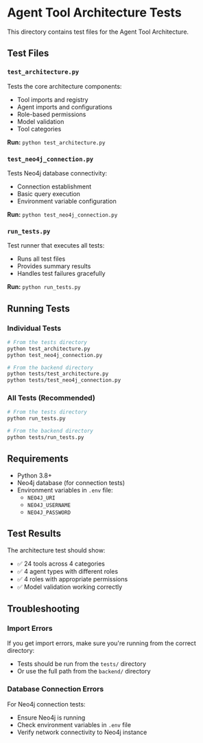 # Agent Tool Architecture Tests

This directory contains test files for the Agent Tool Architecture.

## Test Files

### `test_architecture.py`
Tests the core architecture components:
- Tool imports and registry
- Agent imports and configurations
- Role-based permissions
- Model validation
- Tool categories

**Run:** `python test_architecture.py`

### `test_neo4j_connection.py`
Tests Neo4j database connectivity:
- Connection establishment
- Basic query execution
- Environment variable configuration

**Run:** `python test_neo4j_connection.py`

### `run_tests.py`
Test runner that executes all tests:
- Runs all test files
- Provides summary results
- Handles test failures gracefully

**Run:** `python run_tests.py`

## Running Tests

### Individual Tests
```bash
# From the tests directory
python test_architecture.py
python test_neo4j_connection.py

# From the backend directory
python tests/test_architecture.py
python tests/test_neo4j_connection.py
```

### All Tests (Recommended)
```bash
# From the tests directory
python run_tests.py

# From the backend directory
python tests/run_tests.py
```

## Requirements

- Python 3.8+
- Neo4j database (for connection tests)
- Environment variables in `.env` file:
  - `NEO4J_URI`
  - `NEO4J_USERNAME`
  - `NEO4J_PASSWORD`

## Test Results

The architecture test should show:
- ✅ 24 tools across 4 categories
- ✅ 4 agent types with different roles
- ✅ 4 roles with appropriate permissions
- ✅ Model validation working correctly

## Troubleshooting

### Import Errors
If you get import errors, make sure you're running from the correct directory:
- Tests should be run from the `tests/` directory
- Or use the full path from the `backend/` directory

### Database Connection Errors
For Neo4j connection tests:
- Ensure Neo4j is running
- Check environment variables in `.env` file
- Verify network connectivity to Neo4j instance
